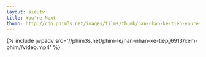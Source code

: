 ```yaml
---
layout: sieutv
title: You're Next
thumb: http://cdn.phim3s.net/images/films/thumb/nan-nhan-ke-tiep-youre-next-2013.jpg
---
```

{% include jwpadv src='//phim3s.net/phim-le/nan-nhan-ke-tiep_6913/xem-phim//video.mp4' %}